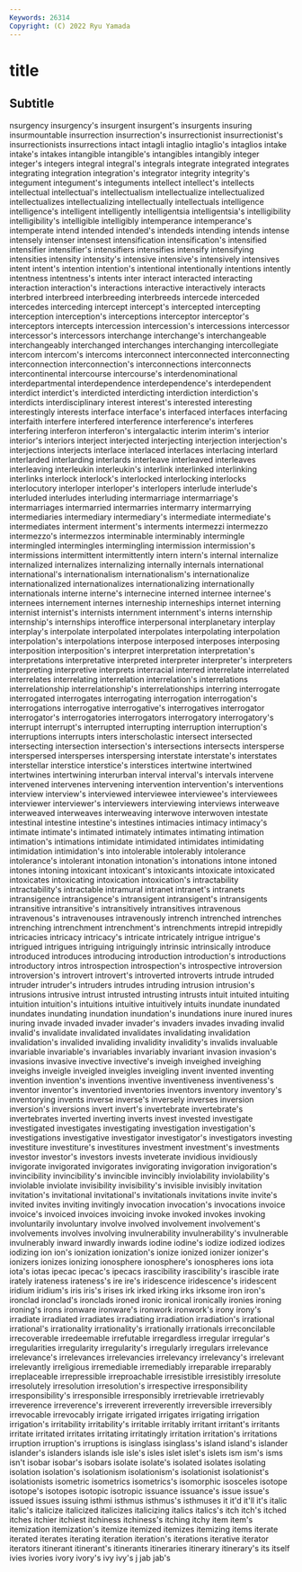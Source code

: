 ```yaml
---
Keywords: 26314
Copyright: (C) 2022 Ryu Yamada
---
```



# title

## Subtitle
nsurgency insurgency's insurgent insurgent's
insurgents insuring insurmountable insurrection insurrection's insurrectionist insurrectionist's insurrectionists insurrections intact
intagli intaglio intaglio's intaglios intake intake's intakes intangible intangible's intangibles
intangibly integer integer's integers integral integral's integrals integrate integrated integrates
integrating integration integration's integrator integrity integrity's integument integument's integuments intellect
intellect's intellects intellectual intellectual's intellectualism intellectualize intellectualized intellectualizes intellectualizing intellectually
intellectuals intelligence intelligence's intelligent intelligently intelligentsia intelligentsia's intelligibility intelligibility's intelligible
intelligibly intemperance intemperance's intemperate intend intended intended's intendeds intending intends
intense intensely intenser intensest intensification intensification's intensified intensifier intensifier's intensifiers
intensifies intensify intensifying intensities intensity intensity's intensive intensive's intensively intensives
intent intent's intention intention's intentional intentionally intentions intently intentness intentness's
intents inter interact interacted interacting interaction interaction's interactions interactive interactively
interacts interbred interbreed interbreeding interbreeds intercede interceded intercedes interceding intercept
intercept's intercepted intercepting interception interception's interceptions interceptor interceptor's interceptors intercepts
intercession intercession's intercessions intercessor intercessor's intercessors interchange interchange's interchangeable interchangeably
interchanged interchanges interchanging intercollegiate intercom intercom's intercoms interconnect interconnected interconnecting
interconnection interconnection's interconnections interconnects intercontinental intercourse intercourse's interdenominational interdepartmental interdependence
interdependence's interdependent interdict interdict's interdicted interdicting interdiction interdiction's interdicts interdisciplinary
interest interest's interested interesting interestingly interests interface interface's interfaced interfaces
interfacing interfaith interfere interfered interference interference's interferes interfering interferon interferon's
intergalactic interim interim's interior interior's interiors interject interjected interjecting interjection
interjection's interjections interjects interlace interlaced interlaces interlacing interlard interlarded interlarding
interlards interleave interleaved interleaves interleaving interleukin interleukin's interlink interlinked interlinking
interlinks interlock interlock's interlocked interlocking interlocks interlocutory interloper interloper's interlopers
interlude interlude's interluded interludes interluding intermarriage intermarriage's intermarriages intermarried intermarries
intermarry intermarrying intermediaries intermediary intermediary's intermediate intermediate's intermediates interment interment's
interments intermezzi intermezzo intermezzo's intermezzos interminable interminably intermingle intermingled intermingles
intermingling intermission intermission's intermissions intermittent intermittently intern intern's internal internalize
internalized internalizes internalizing internally internals international international's internationalism internationalism's internationalize
internationalized internationalizes internationalizing internationally internationals interne interne's internecine interned internee
internee's internees internement internes interneship interneships internet interning internist internist's
internists internment internment's interns internship internship's internships interoffice interpersonal interplanetary
interplay interplay's interpolate interpolated interpolates interpolating interpolation interpolation's interpolations interpose
interposed interposes interposing interposition interposition's interpret interpretation interpretation's interpretations interpretative
interpreted interpreter interpreter's interpreters interpreting interpretive interprets interracial interred interrelate
interrelated interrelates interrelating interrelation interrelation's interrelations interrelationship interrelationship's interrelationships interring
interrogate interrogated interrogates interrogating interrogation interrogation's interrogations interrogative interrogative's interrogatives
interrogator interrogator's interrogatories interrogators interrogatory interrogatory's interrupt interrupt's interrupted interrupting
interruption interruption's interruptions interrupts inters interscholastic intersect intersected intersecting intersection
intersection's intersections intersects intersperse interspersed intersperses interspersing interstate interstate's interstates
interstellar interstice interstice's interstices intertwine intertwined intertwines intertwining interurban interval
interval's intervals intervene intervened intervenes intervening intervention intervention's interventions interview
interview's interviewed interviewee interviewee's interviewees interviewer interviewer's interviewers interviewing interviews
interweave interweaved interweaves interweaving interwove interwoven intestate intestinal intestine intestine's
intestines intimacies intimacy intimacy's intimate intimate's intimated intimately intimates intimating
intimation intimation's intimations intimidate intimidated intimidates intimidating intimidation intimidation's into
intolerable intolerably intolerance intolerance's intolerant intonation intonation's intonations intone intoned
intones intoning intoxicant intoxicant's intoxicants intoxicate intoxicated intoxicates intoxicating intoxication
intoxication's intractability intractability's intractable intramural intranet intranet's intranets intransigence intransigence's
intransigent intransigent's intransigents intransitive intransitive's intransitively intransitives intravenous intravenous's intravenouses
intravenously intrench intrenched intrenches intrenching intrenchment intrenchment's intrenchments intrepid intrepidly
intricacies intricacy intricacy's intricate intricately intrigue intrigue's intrigued intrigues intriguing
intriguingly intrinsic intrinsically introduce introduced introduces introducing introduction introduction's introductions
introductory intros introspection introspection's introspective introversion introversion's introvert introvert's introverted
introverts intrude intruded intruder intruder's intruders intrudes intruding intrusion intrusion's
intrusions intrusive intrust intrusted intrusting intrusts intuit intuited intuiting intuition
intuition's intuitions intuitive intuitively intuits inundate inundated inundates inundating inundation
inundation's inundations inure inured inures inuring invade invaded invader invader's
invaders invades invading invalid invalid's invalidate invalidated invalidates invalidating invalidation
invalidation's invalided invaliding invalidity invalidity's invalids invaluable invariable invariable's invariables
invariably invariant invasion invasion's invasions invasive invective invective's inveigh inveighed
inveighing inveighs inveigle inveigled inveigles inveigling invent invented inventing invention
invention's inventions inventive inventiveness inventiveness's inventor inventor's inventoried inventories inventors
inventory inventory's inventorying invents inverse inverse's inversely inverses inversion inversion's
inversions invert invert's invertebrate invertebrate's invertebrates inverted inverting inverts invest
invested investigate investigated investigates investigating investigation investigation's investigations investigative investigator
investigator's investigators investing investiture investiture's investitures investment investment's investments investor
investor's investors invests inveterate invidious invidiously invigorate invigorated invigorates invigorating
invigoration invigoration's invincibility invincibility's invincible invincibly inviolability inviolability's inviolable inviolate
invisibility invisibility's invisible invisibly invitation invitation's invitational invitational's invitationals invitations
invite invite's invited invites inviting invitingly invocation invocation's invocations invoice
invoice's invoiced invoices invoicing invoke invoked invokes invoking involuntarily involuntary
involve involved involvement involvement's involvements involves involving invulnerability invulnerability's invulnerable
invulnerably inward inwardly inwards iodine iodine's iodize iodized iodizes iodizing
ion ion's ionization ionization's ionize ionized ionizer ionizer's ionizers ionizes
ionizing ionosphere ionosphere's ionospheres ions iota iota's iotas ipecac ipecac's
ipecacs irascibility irascibility's irascible irate irately irateness irateness's ire ire's
iridescence iridescence's iridescent iridium iridium's iris iris's irises irk irked
irking irks irksome iron iron's ironclad ironclad's ironclads ironed ironic
ironical ironically ironies ironing ironing's irons ironware ironware's ironwork ironwork's
irony irony's irradiate irradiated irradiates irradiating irradiation irradiation's irrational irrational's
irrationality irrationality's irrationally irrationals irreconcilable irrecoverable irredeemable irrefutable irregardless irregular
irregular's irregularities irregularity irregularity's irregularly irregulars irrelevance irrelevance's irrelevances irrelevancies
irrelevancy irrelevancy's irrelevant irrelevantly irreligious irremediable irremediably irreparable irreparably irreplaceable
irrepressible irreproachable irresistible irresistibly irresolute irresolutely irresolution irresolution's irrespective irresponsibility
irresponsibility's irresponsible irresponsibly irretrievable irretrievably irreverence irreverence's irreverent irreverently irreversible
irreversibly irrevocable irrevocably irrigate irrigated irrigates irrigating irrigation irrigation's irritability
irritability's irritable irritably irritant irritant's irritants irritate irritated irritates irritating
irritatingly irritation irritation's irritations irruption irruption's irruptions is isinglass isinglass's
island island's islander islander's islanders islands isle isle's isles islet
islet's islets ism ism's isms isn't isobar isobar's isobars isolate
isolate's isolated isolates isolating isolation isolation's isolationism isolationism's isolationist isolationist's
isolationists isometric isometrics isometrics's isomorphic isosceles isotope isotope's isotopes isotopic
isotropic issuance issuance's issue issue's issued issues issuing isthmi isthmus
isthmus's isthmuses it it'd it'll it's italic italic's italicize italicized
italicizes italicizing italics italics's itch itch's itched itches itchier itchiest
itchiness itchiness's itching itchy item item's itemization itemization's itemize itemized
itemizes itemizing items iterate iterated iterates iterating iteration iteration's iterations
iterative iterator iterators itinerant itinerant's itinerants itineraries itinerary itinerary's its
itself ivies ivories ivory ivory's ivy ivy's j jab jab's

